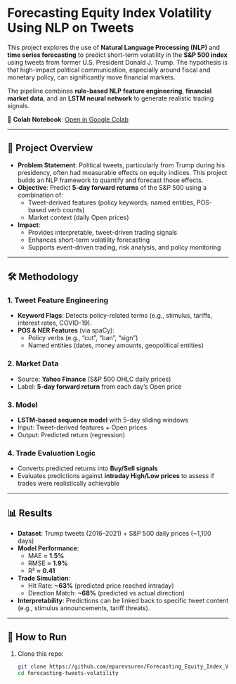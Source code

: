 # Forecasting Equity Index Volatility Using NLP on Tweets

This project explores the use of **Natural Language Processing (NLP)** and **time series forecasting** to predict short-term volatility in the **S&P 500 index** using tweets from former U.S. President Donald J. Trump. The hypothesis is that high-impact political communication, especially around fiscal and monetary policy, can significantly move financial markets.

The pipeline combines **rule-based NLP feature engineering**, **financial market data**, and an **LSTM neural network** to generate realistic trading signals.

🔗 **Colab Notebook**: [Open in Google Colab](https://colab.research.google.com/drive/1TwJyS6djZpY8QcP3FX-A_Gfzu5Qcp0YD?usp=sharing)

---

## 📌 Project Overview
- **Problem Statement**: Political tweets, particularly from Trump during his presidency, often had measurable effects on equity indices. This project builds an NLP framework to quantify and forecast those effects.  
- **Objective**: Predict **5-day forward returns** of the S&P 500 using a combination of:
  - Tweet-derived features (policy keywords, named entities, POS-based verb counts)
  - Market context (daily Open prices)  
- **Impact**:
  - Provides interpretable, tweet-driven trading signals  
  - Enhances short-term volatility forecasting  
  - Supports event-driven trading, risk analysis, and policy monitoring  

---

## 🛠️ Methodology
### 1. Tweet Feature Engineering
- **Keyword Flags**: Detects policy-related terms (e.g., stimulus, tariffs, interest rates, COVID-19).  
- **POS & NER Features** (via spaCy):
  - Policy verbs (e.g., “cut”, “ban”, “sign”)  
  - Named entities (dates, money amounts, geopolitical entities)  

### 2. Market Data
- Source: **Yahoo Finance** (S&P 500 OHLC daily prices)  
- Label: **5-day forward return** from each day’s Open price  

### 3. Model
- **LSTM-based sequence model** with 5-day sliding windows  
- Input: Tweet-derived features + Open prices  
- Output: Predicted return (regression)  

### 4. Trade Evaluation Logic
- Converts predicted returns into **Buy/Sell signals**  
- Evaluates predictions against **intraday High/Low prices** to assess if trades were realistically achievable  

---

## 📊 Results
- **Dataset**: Trump tweets (2016–2021) + S&P 500 daily prices (~1,100 days)  
- **Model Performance**:
  - MAE ≈ **1.5%**  
  - RMSE ≈ **1.9%**  
  - R² ≈ **0.41**  
- **Trade Simulation**:
  - Hit Rate: **~63%** (predicted price reached intraday)  
  - Direction Match: **~68%** (predicted vs actual direction)  
- **Interpretability**: Predictions can be linked back to specific tweet content (e.g., stimulus announcements, tariff threats).  

---

## 🚀 How to Run
1. Clone this repo:
   ```bash
   git clone https://github.com/epurevsuren/Forecasting_Equity_Index_Volatility_Using_NLP_on_Tweets.git
   cd forecasting-tweets-volatility
